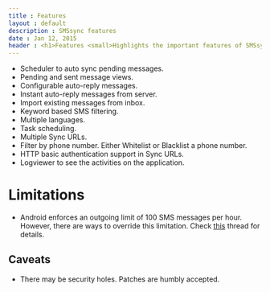 ```yaml
---
title : Features
layout : default
description : SMSsync features
date : Jan 12, 2015
header : <h1>Features <small>Highlights the important features of SMSsync.</small></h1>
---
```


* Scheduler to auto sync pending messages.
* Pending and sent message views.
* Configurable auto-reply messages.
* Instant auto-reply messages from server.
* Import existing messages from inbox.
* Keyword based SMS filtering.
* Multiple languages.
* Task scheduling.
* Multiple Sync URLs.
* Filter by phone number. Either Whitelist or Blacklist a phone number.
* HTTP basic authentication support in Sync URLs.
* Logviewer to see the activities on the application.

# Limitations

* Android enforces an outgoing limit of 100 SMS messages per hour. However, there are ways to override this limitation. Check [this](http://www.xda-developers.com/android/increase-the-sms-limit-on-android) thread for details.

## Caveats
* There may be security holes. Patches are humbly accepted.